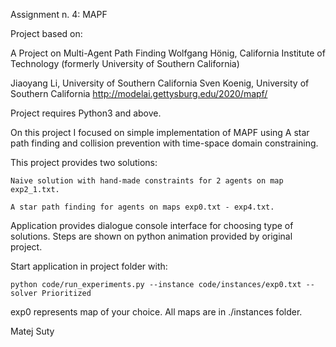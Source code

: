 Assignment n. 4: MAPF

Project based on:

A Project on Multi-Agent Path Finding
Wolfgang Hönig, California Institute of Technology 
(formerly University of Southern California)

Jiaoyang Li, University of Southern California
Sven Koenig, University of Southern California 
            http://modelai.gettysburg.edu/2020/mapf/

Project requires Python3 and above.

On this project I focused on simple implementation of MAPF using A star path
finding and collision prevention with time-space domain constraining.

This project provides two solutions:

    Naive solution with hand-made constraints for 2 agents on map exp2_1.txt.
    
    A star path finding for agents on maps exp0.txt - exp4.txt.

Application provides dialogue console interface for choosing type of solutions.
Steps are shown on python animation provided by original project.

Start application in project folder with:

    python code/run_experiments.py --instance code/instances/exp0.txt --solver Prioritized
    
    
exp0 represents map of your choice.
All maps are in ./instances folder.

Matej Suty